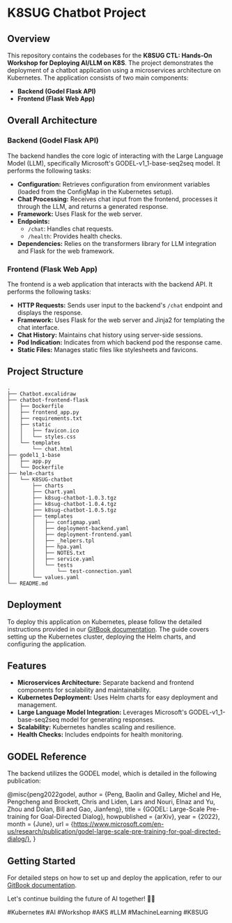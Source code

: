 # K8SUG Chatbot Project

## Overview

This repository contains the codebases for the **K8SUG CTL: Hands-On Workshop for Deploying AI/LLM on K8S**. The project demonstrates the deployment of a chatbot application using a microservices architecture on Kubernetes. The application consists of two main components:

- **Backend (Godel Flask API)**
- **Frontend (Flask Web App)**

## Overall Architecture

### Backend (Godel Flask API)
The backend handles the core logic of interacting with the Large Language Model (LLM), specifically Microsoft's GODEL-v1_1-base-seq2seq model. It performs the following tasks:

- **Configuration:** Retrieves configuration from environment variables (loaded from the ConfigMap in the Kubernetes setup).
- **Chat Processing:** Receives chat input from the frontend, processes it through the LLM, and returns a generated response.
- **Framework:** Uses Flask for the web server.
- **Endpoints:**
  - `/chat`: Handles chat requests.
  - `/health`: Provides health checks.
- **Dependencies:** Relies on the transformers library for LLM integration and Flask for the web framework.

### Frontend (Flask Web App)
The frontend is a web application that interacts with the backend API. It performs the following tasks:

- **HTTP Requests:** Sends user input to the backend's `/chat` endpoint and displays the response.
- **Framework:** Uses Flask for the web server and Jinja2 for templating the chat interface.
- **Chat History:** Maintains chat history using server-side sessions.
- **Pod Indication:** Indicates from which backend pod the response came.
- **Static Files:** Manages static files like stylesheets and favicons.

## Project Structure

```plaintext
.
├── Chatbot.excalidraw
├── chatbot-frontend-flask
│   ├── Dockerfile
│   ├── frontend_app.py
│   ├── requirements.txt
│   ├── static
│   │   ├── favicon.ico
│   │   └── styles.css
│   └── templates
│       └── chat.html
├── godel1_1-base
│   ├── app.py
│   └── Dockerfile
├── helm-charts
│   └── K8SUG-chatbot
│       ├── charts
│       ├── Chart.yaml
│       ├── k8sug-chatbot-1.0.3.tgz
│       ├── k8sug-chatbot-1.0.4.tgz
│       ├── k8sug-chatbot-1.0.5.tgz
│       ├── templates
│       │   ├── configmap.yaml
│       │   ├── deployment-backend.yaml
│       │   ├── deployment-frontend.yaml
│       │   ├── _helpers.tpl
│       │   ├── hpa.yaml
│       │   ├── NOTES.txt
│       │   ├── service.yaml
│       │   └── tests
│       │       └── test-connection.yaml
│       └── values.yaml
└── README.md
```

## Deployment

To deploy this application on Kubernetes, please follow the detailed instructions provided in our [GitBook documentation](https://k8sug.gitbook.io/k8sug-ctl-01/). The guide covers setting up the Kubernetes cluster, deploying the Helm charts, and configuring the application.

## Features

- **Microservices Architecture:** Separate backend and frontend components for scalability and maintainability.
- **Kubernetes Deployment:** Uses Helm charts for easy deployment and management.
- **Large Language Model Integration:** Leverages Microsoft's GODEL-v1_1-base-seq2seq model for generating responses.
- **Scalability:** Kubernetes handles scaling and resilience.
- **Health Checks:** Includes endpoints for health monitoring.

## GODEL Reference

The backend utilizes the GODEL model, which is detailed in the following publication:

@misc{peng2022godel,
author = {Peng, Baolin and Galley, Michel and He, Pengcheng and Brockett, Chris and Liden, Lars and Nouri, Elnaz and Yu, Zhou and Dolan, Bill and Gao, Jianfeng},
title = {GODEL: Large-Scale Pre-training for Goal-Directed Dialog},
howpublished = {arXiv},
year = {2022},
month = {June},
url = {https://www.microsoft.com/en-us/research/publication/godel-large-scale-pre-training-for-goal-directed-dialog/},
}


## Getting Started

For detailed steps on how to set up and deploy the application, refer to our [GitBook documentation](https://k8sug.gitbook.io/k8sug-ctl-01/).

Let's continue building the future of AI together! 🤖🤝

#Kubernetes #AI #Workshop #AKS #LLM #MachineLearning #K8SUG